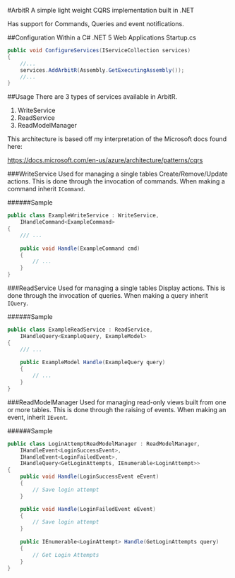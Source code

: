 #ArbitR
A simple light weight CQRS implementation built in .NET

Has support for Commands, Queries and event notifications.

##Configuration
Within a C# .NET 5 Web Applications Startup.cs
```c#
public void ConfigureServices(IServiceCollection services)
{
    //...
    services.AddArbitR(Assembly.GetExecutingAssembly());
    //...
}
```

##Usage
There are 3 types of services available in ArbitR.
1. WriteService
2. ReadService
3. ReadModelManager

This architecture is based off my interpretation of the Microsoft docs found here: 

https://docs.microsoft.com/en-us/azure/architecture/patterns/cqrs

###WriteService
Used for managing a single tables Create/Remove/Update actions. This is done through the invocation of commands. When making a command inherit `ICommand`.

######Sample
```c#
public class ExampleWriteService : WriteService,
    IHandleCommand<ExampleCommand>
{
    /// ...
    
    public void Handle(ExampleCommand cmd)
    {
        // ...
    }
}
```

###ReadService
Used for managing a single tables Display actions. This is done through the invocation of queries. When making a query inherit `IQuery`.

######Sample
```c#
public class ExampleReadService : ReadService,
    IHandleQuery<ExampleQuery, ExampleModel>
{
    /// ...
    
    public ExampleModel Handle(ExampleQuery query)
    {
        // ...
    }
}
```

###ReadModelManager
Used for managing read-only views built from one or more tables. This is done through the raising of events. When making an event, inherit `IEvent`.

######Sample
```c#
public class LoginAttemptReadModelManager : ReadModelManager,
    IHandleEvent<LoginSuccessEvent>,
    IHandleEvent<LoginFailedEvent>,
    IHandleQuery<GetLoginAttempts, IEnumerable<LoginAttempt>>
{
    public void Handle(LoginSuccessEvent eEvent)
    {
        // Save login attempt
    }

    public void Handle(LoginFailedEvent eEvent)
    {
        // Save login attempt
    }
    
    public IEnumerable<LoginAttempt> Handle(GetLoginAttempts query)
    {
        // Get Login Attempts
    }
}
```